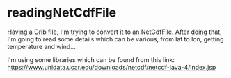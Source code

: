 # readingNetCdfFile

Having a Grib file, I'm trying to convert it to an NetCdfFile.
After doing that, I'm going to read some details which can be various, from lat to lon, getting temperature and wind...

I'm using some libraries which can be found from this link:
https://www.unidata.ucar.edu/downloads/netcdf/netcdf-java-4/index.jsp
